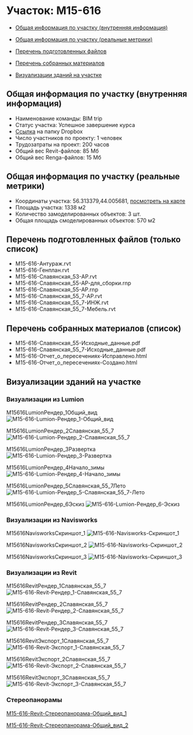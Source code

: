 # Участок: M15-616

* [Общая информация по участку (внутренняя информация)](#Chapter1)

* [Общая информация по участку (реальные метрики)](#Chapter2)

* [Перечень подготовленных файлов](#Chapter3)

* [Перечень собранных материалов](#Chapter4)

* [Визуализации зданий на участке](#Chapter6)

## <a id="Chapter1"></a> Общая информация по участку (внутренняя информация)
+ Наименование команды: BIM trip
+ Статус участка: Успешное завершение курса
+ [Ссылка](https://www.dropbox.com/sh/wvvgv1nw1iqred9/AADefSe8PWKzvmqoWZ0SWs2ea/M15_616?dl=0) на папку Dropbox
+ Число участников по проекту: 1 человек
+ Трудозатраты на проект: 200 часов
+ Общий вес Revit-файлов: 85 Мб
+ Общий вес Renga-файлов: 15 Мб
## <a id="Chapter2"></a> Общая информация по участку (реальные метрики)
+ Координаты участка: 56.313379,44.005681, [посмотреть на карте](https://yandex.ru/maps/47/nizhny-novgorod/?ll=44.005681%2C56.313379&z=19)
+ Площадь участка: 1338 м2
+ Количество замоделированных объектов: 3 шт.
+ Общая площадь смоделированных объектов: 570 м2
## <a id="Chapter3"></a> Перечень подготовленных файлов (только список)
+ M15-616-Антураж.rvt
+ M15-616-Генплан.rvt
+ M15-616-Славянская_53-АР.rvt
+ M15-616-Славянская_55-АР-для_сборки.rnp
+ M15-616-Славянская_55-АР.rnp
+ M15-616-Славянская_55_7-АР.rvt
+ M15-616-Славянская_55_7-ИНЖ.rvt
+ M15-616-Славянская_55_7-Мебель.rvt
## <a id="Chapter4"></a> Перечень собранных материалов (список)
+ M15-616-Славянская_55-Исходные_данные.pdf
+ M15-616-Славянская_55_7-Исходные_данные.pdf
+ М15-616-Отчет_о_пересечениях-Исправлено.html
+ М15-616-Отчет_о_пересечениях-Создано.html
## <a id="Chapter6"></a> Визуализации зданий на участке
### Визуализации из Lumion
M15616LumionРендер_1Общий_вид
![M15-616-Lumion-Рендер_1-Общий_вид](/Images/M15_616/M15-616-Lumion-Рендер_1-Общий_вид_Compressed.jpg)

M15616LumionРендер_2Славянская_55_7
![M15-616-Lumion-Рендер_2-Славянская_55_7](/Images/M15_616/M15-616-Lumion-Рендер_2-Славянская_55_7_Compressed.jpg)

M15616LumionРендер_3Развертка
![M15-616-Lumion-Рендер_3-Развертка](/Images/M15_616/M15-616-Lumion-Рендер_3-Развертка_Compressed.jpg)

M15616LumionРендер_4Начало_зимы
![M15-616-Lumion-Рендер_4-Начало_зимы](/Images/M15_616/M15-616-Lumion-Рендер_4-Начало_зимы_Compressed.jpg)

M15616LumionРендер_5Славянская_55_7Лето
![M15-616-Lumion-Рендер_5-Славянская_55_7-Лето](/Images/M15_616/M15-616-Lumion-Рендер_5-Славянская_55_7-Лето_Compressed.jpg)

M15616LumionРендер_6Эскиз
![M15-616-Lumion-Рендер_6-Эскиз](/Images/M15_616/M15-616-Lumion-Рендер_6-Эскиз_Compressed.jpg)

### Визуализации из Navisworks
M15616NavisworksСкриншот_1
![M15-616-Navisworks-Скриншот_1](/Images/M15_616/M15-616-Navisworks-Скриншот_1_Compressed.jpg)

M15616NavisworksСкриншот_2
![M15-616-Navisworks-Скриншот_2](/Images/M15_616/M15-616-Navisworks-Скриншот_2_Compressed.jpg)

M15616NavisworksСкриншот_3
![M15-616-Navisworks-Скриншот_3](/Images/M15_616/M15-616-Navisworks-Скриншот_3_Compressed.jpg)

### Визуализации из Revit
M15616RevitРендер_1Славянская_55_7
![M15-616-Revit-Рендер_1-Славянская_55_7](/Images/M15_616/M15-616-Revit-Рендер_1-Славянская_55_7_Compressed.jpg)

M15616RevitРендер_2Славянская_55_7
![M15-616-Revit-Рендер_2-Славянская_55_7](/Images/M15_616/M15-616-Revit-Рендер_2-Славянская_55_7_Compressed.jpg)

M15616RevitРендер_3Славянская_55_7
![M15-616-Revit-Рендер_3-Славянская_55_7](/Images/M15_616/M15-616-Revit-Рендер_3-Славянская_55_7_Compressed.jpg)

M15616RevitЭкспорт_1Славянская_55_7
![M15-616-Revit-Экспорт_1-Славянская_55_7](/Images/M15_616/M15-616-Revit-Экспорт_1-Славянская_55_7_Compressed.jpg)

M15616RevitЭкспорт_2Славянская_55_7
![M15-616-Revit-Экспорт_2-Славянская_55_7](/Images/M15_616/M15-616-Revit-Экспорт_2-Славянская_55_7_Compressed.jpg)

M15616RevitЭкспорт_3Славянская_55_7
![M15-616-Revit-Экспорт_3-Славянская_55_7](/Images/M15_616/M15-616-Revit-Экспорт_3-Славянская_55_7_Compressed.jpg)

### Стереопанорамы
[M15-616-Revit-Стереопанорама-Общий_вид_1](https://pano.autodesk.com/pano.html?url=jpgs/33c8a1be-229f-4e44-a30d-0efa194f5b35&version=2)

[M15-616-Revit-Стереопанорама-Общий_вид_2](https://pano.autodesk.com/pano.html?url=jpgs/2c4c3b8a-2457-4fa1-b875-9c9063b16abe&version=2)

